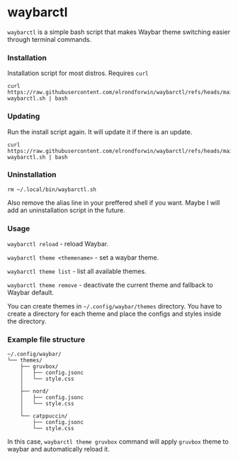 # waybarctl

``waybarctl`` is a simple bash script that makes Waybar theme switching easier through terminal commands.

### Installation

Installation script for most distros. Requires ``curl``
```
curl https://raw.githubusercontent.com/elrondforwin/waybarctl/refs/heads/main/install-waybarctl.sh | bash
```

### Updating
Run the install script again. It will update it if there is an update.
```
curl https://raw.githubusercontent.com/elrondforwin/waybarctl/refs/heads/main/install-waybarctl.sh | bash
```
### Uninstallation
```
rm ~/.local/bin/waybarctl.sh
```
Also remove the alias line in your preffered shell if you want. Maybe I will add an uninstallation script in the future.

### Usage

``waybarctl reload`` - reload Waybar.

``waybarctl theme <themename>`` - set a waybar theme.

``waybarctl theme list`` - list all available themes.

``waybarctl theme remove`` - deactivate the current theme and fallback to Waybar default.

You can create themes in ``~/.config/waybar/themes`` directory.
You have to create a directory for each theme and place the configs and styles inside the directory.

### Example file structure
```
~/.config/waybar/
└── themes/
    ├── gruvbox/
    │   ├── config.jsonc
    │   └── style.css
    │
    ├── nord/
    │   ├── config.jsonc
    │   └── style.css
    │
    └── catppuccin/
        ├── config.jsonc
        └── style.css
```
In this case, ``waybarctl theme gruvbox`` command will apply ``gruvbox`` theme to waybar and automatically reload it.
